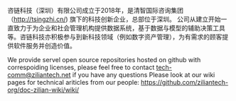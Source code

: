 咨链科技（深圳）有限公司成立于2018年，是清智国际咨询集团（http://tsingzhi.cn/) 旗下的科技创新企业，总部位于深圳。
公司从建立开始一直致力于为企业和社会管理机构提供数据系统，基于数据与模型的辅助决策工具等。咨链科技亦积极参与到新科技领域（例如数字资产管理），为有需求的顾客提供软件服务并创造价值。

We provide servel open source repositories hosted on github with correspoiding licenses, please feel free to contact tech-comm@ziliantech.net if you have any questions
Please look at our wiki pages for technical ariticles from our people: https://github.com/ziliantech-org/doc-zilian-wiki/wiki/

